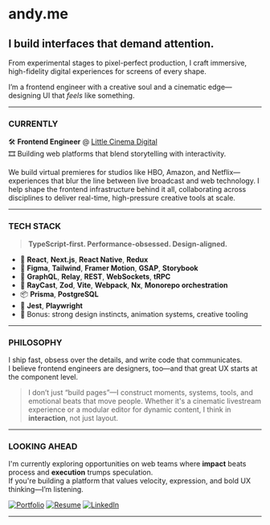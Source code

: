 # andy.me

## **I build interfaces that demand attention.**
From experimental stages to pixel-perfect production, I craft immersive, high-fidelity digital experiences for screens of every shape.

I’m a frontend engineer with a creative soul and a cinematic edge—designing UI that *feels* like something.

---

### CURRENTLY  
🛠 **Frontend Engineer** @ [Little Cinema Digital](https://lcdigital.io/)  
🎞 Building web platforms that blend storytelling with interactivity.

We build virtual premieres for studios like HBO, Amazon, and Netflix—experiences that blur the line between live broadcast and web technology. I help shape the frontend infrastructure behind it all, collaborating across disciplines to deliver real-time, high-pressure creative tools at scale.

---

### TECH STACK  
> **TypeScript-first. Performance-obsessed. Design-aligned.**

- 🧠 **React**, **Next.js**, **React Native**, **Redux**
- 🎨 **Figma**, **Tailwind**, **Framer Motion**, **GSAP**, **Storybook**
- 🚀 **GraphQL**, **Relay**, **REST**, **WebSockets**, **tRPC**
- 🧹 **RayCast**, **Zod**, **Vite**, **Webpack**, **Nx**, **Monorepo orchestration**
- 📦 **Prisma**, **PostgreSQL**
- 🧪 **Jest**, **Playwright**
- 💬 Bonus: strong design instincts, animation systems, creative tooling

---

### PHILOSOPHY  
I ship fast, obsess over the details, and write code that communicates.  
I believe frontend engineers are designers, too—and that great UX starts at the component level.

> I don’t just “build pages”—I construct moments, systems, tools, and emotional beats that move people. Whether it's a cinematic livestream experience or a modular editor for dynamic content, I think in **interaction**, not just layout.

---

### LOOKING AHEAD  
I'm currently exploring opportunities on web teams where **impact** beats process and **execution** trumps speculation.  
If you're building a platform that values velocity, expression, and bold UX thinking—I’m listening.

<!-- badges -->
[![Portfolio](https://img.shields.io/badge/website-lcdigital.io-black?style=flat&logo=firefox-browser&logoColor=white)](https://lcdigital.io/)
[![Resume](https://img.shields.io/badge/Resume-blue?style=flat&logo=read-the-docs&logoColor=white)](https://github.com/andrewmorrisondev/resume)
[![LinkedIn](https://img.shields.io/badge/linkedin-profile-informational?style=flat&logo=linkedin&logoColor=white)](https://www.linkedin.com/in/andy-morrison-b94945246/)

---


